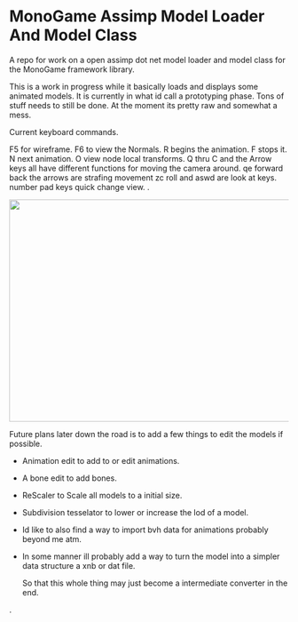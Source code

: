# MonoGame Assimp Model Loader And Model Class
A repo for work on a open assimp dot net model loader and model class for the MonoGame framework library.

This is a work in progress while it basically loads and displays some animated models. 
It is currently in what id call a prototyping phase. 
Tons of stuff needs to still be done.
At the moment its pretty raw and somewhat a mess.

Current keyboard commands. 

F5 for wireframe.
F6 to view the Normals.
R begins the animation. F stops it. N next animation. O view node local transforms.
Q thru C and the Arrow keys all have different functions for moving the camera around.
qe forward back the arrows are strafing movement zc roll and aswd are look at keys.
number pad keys quick change view.
.


 <img src="https://raw.githubusercontent.com/willmotil/MonoGameAssimpModelLoader/master/Dude.png"  height="400" width="600"> 
 
 Future plans later down the road is to add a few things to edit the models if possible.

* Animation edit to add to or edit animations.

* A bone edit to add bones.

* ReScaler to Scale all models to a initial size.

* Subdivision tesselator to lower or increase the lod of a model.

* Id like to also find a way to import bvh data for animations probably beyond me atm.

* In some manner ill probably add a way to turn the model into a simpler data structure a xnb or dat file.

  So that this whole thing may just become a intermediate converter in the end.

.
